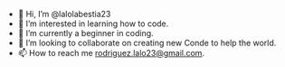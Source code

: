 - 👋 Hi, I’m @lalolabestia23
- 👀 I’m interested in learning how to code. 
- 🌱 I’m currently a beginner in coding. 
- 💞️ I’m looking to collaborate on creating new Conde to help the world. 
- 📫 How to reach me rodriguez.lalo23@gmail.com. 

<!---
lalolabestia23/lalolabestia23 is a ✨ special ✨ repository because its `README.md` (this file) appears on your GitHub profile.
You can click the Preview link to take a look at your changes.
--->
